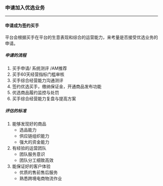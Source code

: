 ### 申请加入优选业务

---

#### 申请成为签约买手

平台会根据买手在平台的生意表现和综合的运营能力，来考量是否接受优选业务的申请。

##### 申请的流程

1. 买手申请/ 系统测评 /AM推荐
2. 买手60天经营指标门槛审核
3. 买手综合经营能力沟通测评
4. 签约优选买手，缴纳保证金，开通商品发布功能
5. 优选商品履约监控与处罚
6. 买手综合经营能力复盘与提高方案


##### 评估的标准

1. 能够发现好的商品
   * 选品能力
   * 供应链组织能力
   * 强大的资金能力
2. 有经验的运营团队
   * 团队服务意识  
   * 团队分工细致高效
3. 能保证好的客户体验
   * 优质的售前售后服务
   * 熟悉跨境电商物流作业




